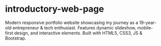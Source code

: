 # introductory-web-page
Modern responsive portfolio website showcasing my journey as a 19-year-old entrepreneur &amp; tech enthusiast. Features dynamic slideshow, mobile-first design, and interactive elements. Built with HTML5, CSS3, JS &amp; Bootstrap.
